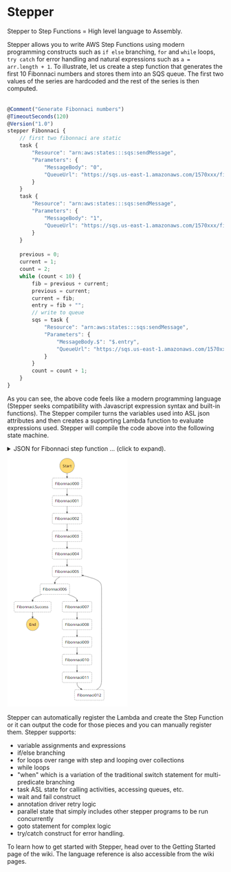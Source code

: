 Stepper
====

Stepper to Step Functions = High level language to Assembly.
 
Stepper allows you to write AWS Step Functions using modern programming constructs such as `if else` branching, `for` 
and `while` loops, `try catch` for error handling and natural expressions such as `a = arr.length + 1`. 
To illustrate, let us create a step function that generates the first 10 Fibonnaci numbers and stores them into an SQS 
queue. The first two values of the series are hardcoded and the rest of the series is then computed. 

```Javascript

@Comment("Generate Fibonnaci numbers")
@TimeoutSeconds(120)
@Version("1.0")
stepper Fibonnaci {
    // first two fibonnaci are static
    task {
        "Resource": "arn:aws:states:::sqs:sendMessage",
        "Parameters": {
            "MessageBody": "0",
            "QueueUrl": "https://sqs.us-east-1.amazonaws.com/1570xxx/fibo"
        }
    }
    task {
        "Resource": "arn:aws:states:::sqs:sendMessage",
        "Parameters": {
            "MessageBody": "1",
            "QueueUrl": "https://sqs.us-east-1.amazonaws.com/1570xxx/fibo"
        }
    }

    previous = 0;
    current = 1;
    count = 2;
    while (count < 10) {
        fib = previous + current;
        previous = current;
        current = fib;
        entry = fib + "";
        // write to queue
        sqs = task {
            "Resource": "arn:aws:states:::sqs:sendMessage",
            "Parameters": {
                "MessageBody.$": "$.entry",
                "QueueUrl": "https://sqs.us-east-1.amazonaws.com/1570xxx/fibo"
            }
        }
        count = count + 1;
    }
}

```
   
As you can see, the above code feels like a modern programming language (Stepper seeks compatibility with Javascript 
expression syntax and built-in functions). The Stepper compiler turns the variables used into ASL json attributes and 
then creates a supporting Lambda function to evaluate expressions used. Stepper will compile the code above into the 
following state machine.

<details>
    <summary>JSON for Fibonnaci step function ... (click to expand).</summary>
    
```json
{
  "Comment": "Generate Fibonnaci numbers",
  "TimeoutSeconds": 120,
  "Version": "1.0",
  "StartAt": "Fibonnaci000",
  "States": {
    "Fibonnaci000": {
      "Type": "Task",
      "Resource": "arn:aws:states:::sqs:sendMessage",
      "Parameters": {
        "MessageBody": "0",
        "QueueUrl": "https://sqs.us-east-1.amazonaws.com/1570xxx/fibo"
      },
      "ResultPath": "$.Fibonnaci000",
      "Next": "Fibonnaci001"
    },
    "Fibonnaci001": {
      "Type": "Task",
      "Resource": "arn:aws:states:::sqs:sendMessage",
      "Parameters": {
        "MessageBody": "1",
        "QueueUrl": "https://sqs.us-east-1.amazonaws.com/1570xxx/fibo"
      },
      "ResultPath": "$.Fibonnaci001",
      "Next": "Fibonnaci002"
    },
    "Fibonnaci002": {
      "Type": "Pass",
      "Result": 0,
      "ResultPath": "$.previous",
      "Next": "Fibonnaci003"
    },
    "Fibonnaci003": {
      "Type": "Pass",
      "Result": 1,
      "ResultPath": "$.current",
      "Next": "Fibonnaci004"
    },
    "Fibonnaci004": {
      "Type": "Pass",
      "Result": 2,
      "ResultPath": "$.count",
      "Next": "Fibonnaci005"
    },
    "Fibonnaci005": {
      "Type": "Task",
      "Parameters": {
        "cmd__sm": "Fibonnaci005",
        "count.$": "$.count"
      },
      "Resource": "arn:aws:lambda:us-east-1:1570xxx:function:Fibonnaci_stepperLambda",
      "ResultPath": "$.Fibonnacivar__000",
      "Next": "Fibonnaci006"
    },
    "Fibonnaci006": {
      "Type": "Choice",
      "Choices": [
        {
          "Variable": "$.Fibonnacivar__000",
          "BooleanEquals": true,
          "Next": "Fibonnaci007"
        },
        {
          "Variable": "$.Fibonnacivar__000",
          "BooleanEquals": false,
          "Next": "Fibonnaci.Success"
        }
      ]
    },
    "Fibonnaci007": {
      "Type": "Task",
      "Parameters": {
        "cmd__sm": "Fibonnaci007",
        "current.$": "$.current",
        "previous.$": "$.previous"
      },
      "ResultPath": "$.fib",
      "Resource": "arn:aws:lambda:us-east-1:1570xxx:function:Fibonnaci_stepperLambda",
      "Next": "Fibonnaci008"
    },
    "Fibonnaci008": {
      "Type": "Task",
      "Parameters": {
        "cmd__sm": "Fibonnaci008",
        "current.$": "$.current"
      },
      "ResultPath": "$.previous",
      "Resource": "arn:aws:lambda:us-east-1:1570xxx:function:Fibonnaci_stepperLambda",
      "Next": "Fibonnaci009"
    },
    "Fibonnaci009": {
      "Type": "Task",
      "Parameters": {
        "cmd__sm": "Fibonnaci009",
        "fib.$": "$.fib"
      },
      "ResultPath": "$.current",
      "Resource": "arn:aws:lambda:us-east-1:1570xxx:function:Fibonnaci_stepperLambda",
      "Next": "Fibonnaci010"
    },
    "Fibonnaci010": {
      "Type": "Task",
      "Parameters": {
        "cmd__sm": "Fibonnaci010",
        "fib.$": "$.fib"
      },
      "ResultPath": "$.entry",
      "Resource": "arn:aws:lambda:us-east-1:1570xxx:function:Fibonnaci_stepperLambda",
      "Next": "Fibonnaci011"
    },
    "Fibonnaci011": {
      "Type": "Task",
      "Resource": "arn:aws:states:::sqs:sendMessage",
      "Parameters": {
        "MessageBody.$": "$.entry",
        "QueueUrl": "https://sqs.us-east-1.amazonaws.com/1570xxx/fibo"
      },
      "ResultPath": "$.sqs",
      "Next": "Fibonnaci012"
    },
    "Fibonnaci012": {
      "Type": "Task",
      "Next": "Fibonnaci005",
      "Parameters": {
        "cmd__sm": "Fibonnaci012",
        "count.$": "$.count"
      },
      "ResultPath": "$.count",
      "Resource": "arn:aws:lambda:us-east-1:1570xxx:function:Fibonnaci_stepperLambda"
    },
    "Fibonnaci.Success": {
      "Type": "Succeed"
    }
  }
}
```
</details>

<img src="etc/fibonacci.png"/>

Stepper can automatically register the Lambda and create the Step Function or it can output the code for those pieces 
and you can manually register them. Stepper supports:

- variable assignments and expressions
- if/else branching
- for loops over range with step and looping over collections
- while loops
- "when" which is a variation of the traditional switch statement for multi-predicate branching
- task ASL state for calling activities, accessing queues, etc. 
- wait and fail construct
- annotation driver retry logic
- parallel state that simply includes other stepper programs to be run concurrently
- goto statement for complex logic
- try/catch construct for error handling.

To learn how to get started with Stepper, head over to the Getting Started page of the wiki. The language reference is
also accessible from the wiki pages. 

